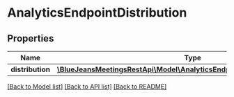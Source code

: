 # AnalyticsEndpointDistribution

## Properties
Name | Type | Description | Notes
------------ | ------------- | ------------- | -------------
**distribution** | [**\BlueJeansMeetingsRestApi\Model\AnalyticsEndpointDistributionDistribution[]**](AnalyticsEndpointDistributionDistribution.md) |  | [optional] 

[[Back to Model list]](../README.md#documentation-for-models) [[Back to API list]](../README.md#documentation-for-api-endpoints) [[Back to README]](../README.md)


